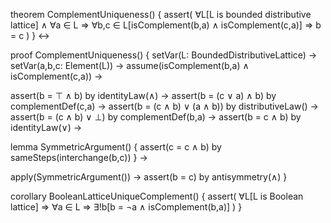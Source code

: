 theorem ComplementUniqueness() {
  assert(
    ∀L[L is bounded distributive lattice] ∧
    ∀a ∈ L ⇒ 
    ∀b,c ∈ L[isComplement(b,a) ∧ isComplement(c,a)] ⇒
    b = c
  )
} ↔

proof ComplementUniqueness() {
  setVar(L: BoundedDistributiveLattice) →
  setVar(a,b,c: Element(L)) →
  assume(isComplement(b,a) ∧ isComplement(c,a)) →
  
  assert(b = ⊤ ∧ b) by identityLaw(∧) →
  assert(b = (c ∨ a) ∧ b) by complementDef(c,a) →
  assert(b = (c ∧ b) ∨ (a ∧ b)) by distributiveLaw() →
  assert(b = (c ∧ b) ∨ ⊥) by complementDef(b,a) →
  assert(b = c ∧ b) by identityLaw(∨) →

  lemma SymmetricArgument() {
    assert(c = c ∧ b) by sameSteps(interchange(b,c))
  } →

  apply(SymmetricArgument()) →
  assert(b = c) by antisymmetry(∧)
}

corollary BooleanLatticeUniqueComplement() {
  assert(
    ∀L[L is Boolean lattice] ⇒
    ∀a ∈ L ⇒ ∃!b[b = ¬a ∧ isComplement(b,a)]
  )
}
